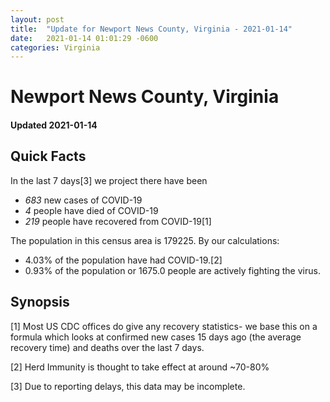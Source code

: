```yaml
---
layout: post
title:  "Update for Newport News County, Virginia - 2021-01-14"
date:   2021-01-14 01:01:29 -0600
categories: Virginia
---
```


# Newport News County, Virginia
#### Updated 2021-01-14

## Quick Facts

In the last 7 days[3] we project there have been
- *683* new cases of COVID-19
- *4* people have died of COVID-19
- *219* people have recovered from COVID-19[1]

The population in this census area is 179225. By our calculations:
- 4.03% of the population have had COVID-19.[2]
- 0.93% of the population or 1675.0 people are actively fighting the virus.

## Synopsis




[1] Most US CDC offices do give any recovery statistics- we base this on a formula which looks at confirmed new cases
15 days ago (the average recovery time) and deaths over the last 7 days.

[2] Herd Immunity is thought to take effect at around ~70-80%

[3] Due to reporting delays, this data may be incomplete.
 
    